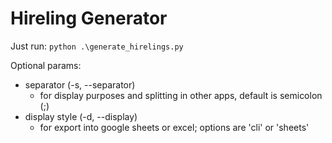 # Hireling Generator

Just run:
`python .\generate_hirelings.py`

Optional params:
- separator (-s, --separator)
    - for display purposes and splitting in other apps, default is semicolon (;)
- display style (-d, --display)
    - for export into google sheets or excel; options are 'cli' or 'sheets'
